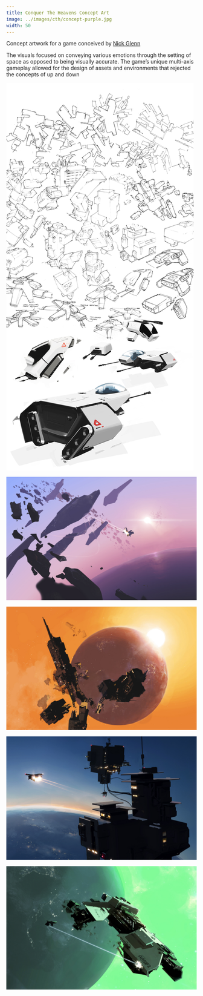 ```yaml
---
title: Conquer The Heavens Concept Art
image: ../images/cth/concept-purple.jpg
width: 50
---
```


Concept artwork for a game conceived by [Nick Glenn](https://twitter.com/nickglenndotcom)

The visuals focused on conveying various emotions through the setting of space as opposed to being visually accurate. The game’s unique multi-axis gameplay allowed for the design of assets and environments that rejected the concepts of up and down

![](../images/cth/sketches-ship.jpg)

![](../images/cth/concept-purple.jpg)

![](../images/cth/concept-orange.jpg)

![](../images/cth/concept-deepblue.jpg)

![](../images/cth/concept-green.jpg)